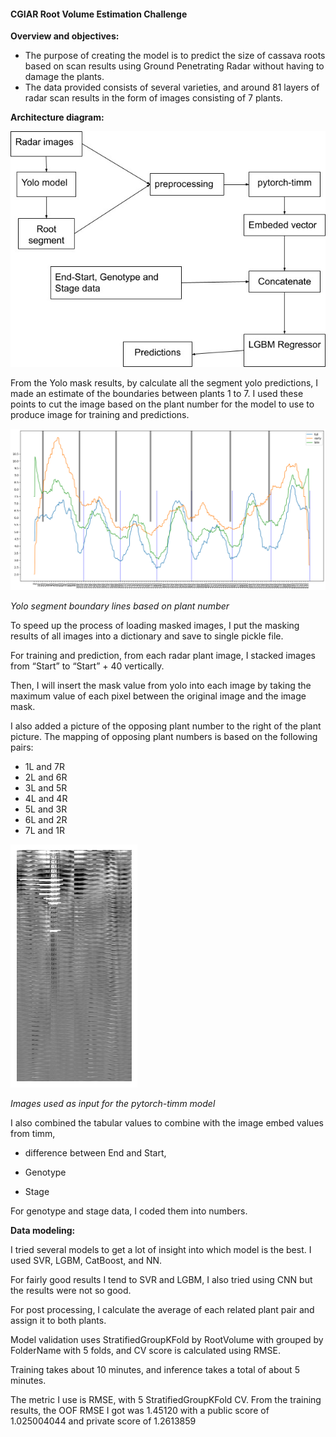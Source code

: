 #### <a name="_fvlkgfz6qwd1"></a>**CGIAR Root Volume Estimation Challenge**

**Overview and objectives:**

- The purpose of creating the model is to predict the size of cassava roots based on scan results using Ground Penetrating Radar without having to damage the plants.
- The data provided consists of several varieties, and around 81 layers of radar scan results in the form of images consisting of 7 plants.

**Architecture diagram:**

![](media/image2.jpeg)

From the Yolo mask results, by calculate all the segment yolo predictions, I made an estimate of the boundaries between plants 1 to 7. I used these points to cut the image based on the plant number for the model to use to produce image for training and predictions.



![](media/image3.png)

*Yolo segment boundary lines based on plant number*



To speed up the process of loading masked images, I put the masking results of all images into a dictionary and save to single pickle file.

For training and prediction, from each radar plant image, I stacked images from “Start” to “Start” + 40 vertically.

Then, I will insert the mask value from yolo into each image by taking the maximum value of each pixel between the original image and the image mask.

I also added a picture of the opposing plant number to the right of the plant picture. The mapping of opposing plant numbers is based on the following pairs:

- 1L and 7R
- 2L and 6R
- 3L and 5R
- 4L and 4R
- 5L and 3R
- 6L and 2R
- 7L and 1R



![](media/image1.png)

  *Images used as input for the pytorch-timm model*

  

  I also combined the tabular values ​​to combine with the image embed values ​​from timm,

  - difference between End and Start,

  - Genotype

  - Stage

  For genotype and stage data, I coded them into numbers.

  **Data modeling:**

  I tried several models to get a lot of insight into which model is the best. I used SVR, LGBM, CatBoost, and NN.

  For fairly good results I tend to SVR and LGBM, I also tried using CNN but the results were not so good.

  For post processing, I calculate the average of each related plant pair and assign it to both plants.

  Model validation uses StratifiedGroupKFold by RootVolume with grouped by FolderName with 5 folds, and CV score is calculated using RMSE.

  Training takes about 10 minutes, and inference takes a total of about 5 minutes.

  The metric I use is RMSE, with 5 StratifiedGroupKFold CV. From the training results, the OOF RMSE I got was 1.45120 with a public score of 1.025004044 and private score of 1.2613859

  
